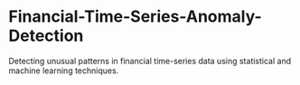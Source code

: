 # Financial-Time-Series-Anomaly-Detection
Detecting unusual patterns in financial time-series data using statistical and machine learning techniques.

